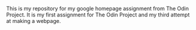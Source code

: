 This is my repository for my google homepage assignment from The Odin Project. It is my first assignment for The Odin Project and my third attempt at making a webpage.
